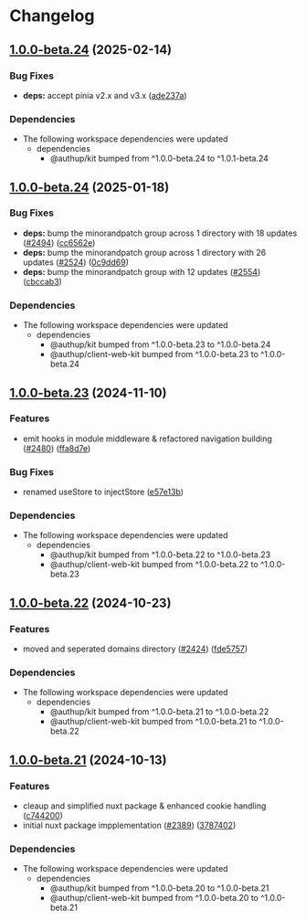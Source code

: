 # Changelog

## [1.0.0-beta.24](https://github.com/authup/authup/compare/v1.0.0-beta.24...v1.0.0-beta.24) (2025-02-14)


### Bug Fixes

* **deps:** accept pinia v2.x and v3.x ([ade237a](https://github.com/authup/authup/commit/ade237a07dbbd982cccd5a1ca3dbb6afbd4f82b0))


### Dependencies

* The following workspace dependencies were updated
  * dependencies
    * @authup/kit bumped from ^1.0.0-beta.24 to ^1.0.1-beta.24

## [1.0.0-beta.24](https://github.com/authup/authup/compare/v1.0.0-beta.23...v1.0.0-beta.24) (2025-01-18)


### Bug Fixes

* **deps:** bump the minorandpatch group across 1 directory with 18 updates ([#2494](https://github.com/authup/authup/issues/2494)) ([cc6562e](https://github.com/authup/authup/commit/cc6562eed230f76c984e1ee26942ce705dd03fdf))
* **deps:** bump the minorandpatch group across 1 directory with 26 updates ([#2524](https://github.com/authup/authup/issues/2524)) ([0c9dd69](https://github.com/authup/authup/commit/0c9dd697705b0156412cb9c3bad09a83caea5948))
* **deps:** bump the minorandpatch group with 12 updates ([#2554](https://github.com/authup/authup/issues/2554)) ([cbccab3](https://github.com/authup/authup/commit/cbccab35970ec9cc5d3a6e9950f932b773e07c07))


### Dependencies

* The following workspace dependencies were updated
  * dependencies
    * @authup/kit bumped from ^1.0.0-beta.23 to ^1.0.0-beta.24
    * @authup/client-web-kit bumped from ^1.0.0-beta.23 to ^1.0.0-beta.24

## [1.0.0-beta.23](https://github.com/authup/authup/compare/v1.0.0-beta.22...v1.0.0-beta.23) (2024-11-10)


### Features

* emit hooks in module middleware & refactored navigation building ([#2480](https://github.com/authup/authup/issues/2480)) ([ffa8d7e](https://github.com/authup/authup/commit/ffa8d7eb01a164525f0533def455b8c5f0032373))


### Bug Fixes

* renamed useStore to injectStore ([e57e13b](https://github.com/authup/authup/commit/e57e13bc7bd26f28b8873fc9d4507346cf7293fd))


### Dependencies

* The following workspace dependencies were updated
  * dependencies
    * @authup/kit bumped from ^1.0.0-beta.22 to ^1.0.0-beta.23
    * @authup/client-web-kit bumped from ^1.0.0-beta.22 to ^1.0.0-beta.23

## [1.0.0-beta.22](https://github.com/authup/authup/compare/v1.0.0-beta.21...v1.0.0-beta.22) (2024-10-23)


### Features

* moved and seperated domains directory ([#2424](https://github.com/authup/authup/issues/2424)) ([fde5757](https://github.com/authup/authup/commit/fde5757243868cc1a5af0d2c9f75ab82dd2af8a2))


### Dependencies

* The following workspace dependencies were updated
  * dependencies
    * @authup/kit bumped from ^1.0.0-beta.21 to ^1.0.0-beta.22
    * @authup/client-web-kit bumped from ^1.0.0-beta.21 to ^1.0.0-beta.22

## [1.0.0-beta.21](https://github.com/authup/authup/compare/v1.0.0-beta.20...v1.0.0-beta.21) (2024-10-13)


### Features

* cleaup and simplified nuxt package & enhanced cookie handling ([c744200](https://github.com/authup/authup/commit/c744200f7501d44d2515b4221a6c23076db23f9b))
* initial nuxt package impplementation ([#2389](https://github.com/authup/authup/issues/2389)) ([3787402](https://github.com/authup/authup/commit/378740224cac1b21c47fb9ef7e016f45e581bef6))


### Dependencies

* The following workspace dependencies were updated
  * dependencies
    * @authup/kit bumped from ^1.0.0-beta.20 to ^1.0.0-beta.21
    * @authup/client-web-kit bumped from ^1.0.0-beta.20 to ^1.0.0-beta.21
